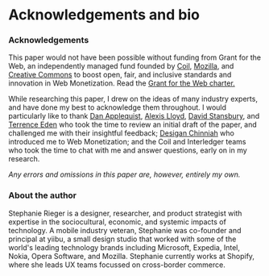 #  Acknowledgements and bio

### Acknowledgements

This paper would not have been possible without funding from Grant for the Web, an independently managed fund founded by [Coil](https://coil.com/), [Mozilla](https://foundation.mozilla.org/en/), and [Creative Commons](https://creativecommons.org/) to boost open, fair, and inclusive standards and innovation in Web Monetization. Read the [Grant for the Web charter.](https://www.grantfortheweb.org)

While researching this paper, I drew on the ideas of many industry experts, and have done my best to acknowledge them throughout. I would particularly like to thank [Dan Applequist](https://twitter.com/torgo), [Alexis Lloyd](https://twitter.com/alexislloyd), [David Stansbury](https://twitter.com/dmstansbury), and [Terrence Eden](https://twitter.com/edent) who took the time to review an initial draft of the paper, and challenged me with their insightful feedback; [Desigan Chinniah](https://twitter.com/cyberdees) who introduced me to Web Monetization; and the Coil and Interledger teams who took the time to chat with me and answer questions, early on in my research.

_Any errors and omissions in this paper are, however, entirely my own._

### About the author

Stephanie Rieger is a designer, researcher, and product strategist with expertise in the sociocultural, economic, and systemic impacts of technology. A mobile industry veteran, Stephanie was co-founder and principal at yiibu, a small design studio that worked with some of the world's leading technology brands including Microsoft, Expedia, Intel, Nokia, Opera Software, and Mozilla. Stephanie currently works at Shopify, where she leads UX teams focussed on cross-border commerce.